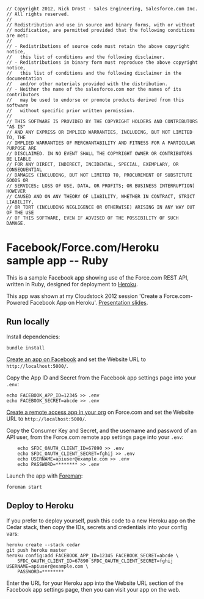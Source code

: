 ```
// Copyright 2012, Nick Drost - Sales Engineering, Salesforce.com Inc.
// All rights reserved.
//
// Redistribution and use in source and binary forms, with or without
// modification, are permitted provided that the following conditions are met:
//
// - Redistributions of source code must retain the above copyright notice,
//   this list of conditions and the following disclaimer. 
// - Redistributions in binary form must reproduce the above copyright notice, 
//   this list of conditions and the following disclaimer in the documentation
//   and/or other materials provided with the distribution.
// - Neither the name of the salesforce.com nor the names of its contributors
//   may be used to endorse or promote products derived from this software
//   without specific prior written permission. 
//
// THIS SOFTWARE IS PROVIDED BY THE COPYRIGHT HOLDERS AND CONTRIBUTORS "AS IS"
// AND ANY EXPRESS OR IMPLIED WARRANTIES, INCLUDING, BUT NOT LIMITED TO, THE
// IMPLIED WARRANTIES OF MERCHANTABILITY AND FITNESS FOR A PARTICULAR PURPOSE ARE
// DISCLAIMED. IN NO EVENT SHALL THE COPYRIGHT OWNER OR CONTRIBUTORS BE LIABLE
// FOR ANY DIRECT, INDIRECT, INCIDENTAL, SPECIAL, EXEMPLARY, OR CONSEQUENTIAL
// DAMAGES (INCLUDING, BUT NOT LIMITED TO, PROCUREMENT OF SUBSTITUTE GOODS OR
// SERVICES; LOSS OF USE, DATA, OR PROFITS; OR BUSINESS INTERRUPTION) HOWEVER
// CAUSED AND ON ANY THEORY OF LIABILITY, WHETHER IN CONTRACT, STRICT LIABILITY,
// OR TORT (INCLUDING NEGLIGENCE OR OTHERWISE) ARISING IN ANY WAY OUT OF THE USE
// OF THIS SOFTWARE, EVEN IF ADVISED OF THE POSSIBILITY OF SUCH DAMAGE.
```
Facebook/Force.com/Heroku sample app -- Ruby
============================================

This is a sample Facebook app showing use of the Force.com REST API, written in Ruby, designed for deployment to [Heroku](http://www.heroku.com/).

This app was shown at my Cloudstock 2012 session 'Create a Force.com-Powered Facebook App on Heroku'. [Presentation slides](https://github.com/metadaddy-sfdc/Facebook-Sinatra-Force.com-Heroku/blob/master/CS12_Heroku_Facebook.pdf?raw=true).

Run locally
-----------

Install dependencies:

    bundle install

[Create an app on Facebook](https://developers.facebook.com/apps) and set the Website URL to `http://localhost:5000/`.

Copy the App ID and Secret from the Facebook app settings page into your `.env`:

    echo FACEBOOK_APP_ID=12345 >> .env
    echo FACEBOOK_SECRET=abcde >> .env
    
[Create a remote access app in your org](https://login.salesforce.com/help/doc/en/remoteaccess_about.htm) on Force.com and set the Website URL to `http://localhost:5000/`.

Copy the Consumer Key and Secret, and the username and password of an API user, from the Force.com remote app settings page into your `.env`:

        echo SFDC_OAUTH_CLIENT_ID=67890 >> .env
        echo SFDC_OAUTH_CLIENT_SECRET=fghij >> .env
        echo USERNAME=apiuser@example.com >> .env
        echo PASSWORD=******** >> .env

Launch the app with [Foreman](http://blog.daviddollar.org/2011/05/06/introducing-foreman.html):

    foreman start

Deploy to Heroku
----------------

If you prefer to deploy yourself, push this code to a new Heroku app on the Cedar stack, then copy the IDs, secrets and credentials into your config vars:

    heroku create --stack cedar
    git push heroku master
    heroku config:add FACEBOOK_APP_ID=12345 FACEBOOK_SECRET=abcde \
        SFDC_OAUTH_CLIENT_ID=67890 SFDC_OAUTH_CLIENT_SECRET=fghij USERNAME=apiuser@example.com \
        PASSWORD=********

Enter the URL for your Heroku app into the Website URL section of the Facebook app settings page, then you can visit your app on the web.

